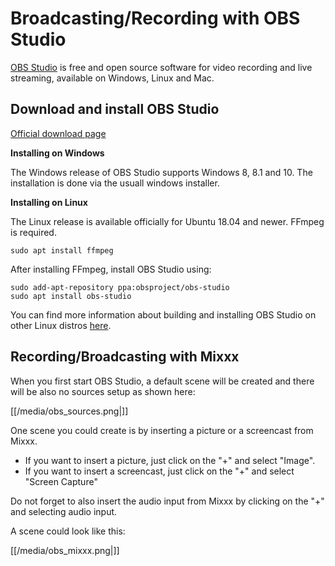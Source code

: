 # Broadcasting/Recording with OBS Studio

[OBS Studio](https://obsproject.com/wiki/) is free and open source
software for video recording and live streaming, available on Windows,
Linux and Mac.

## Download and install OBS Studio

[Official download page](https://obsproject.com/download)

**Installing on Windows**

The Windows release of OBS Studio supports Windows 8, 8.1 and 10. The
installation is done via the usuall windows installer.

**Installing on Linux**

The Linux release is available officially for Ubuntu 18.04 and newer.
FFmpeg is required.

    sudo apt install ffmpeg

After installing FFmpeg, install OBS Studio using:

    sudo add-apt-repository ppa:obsproject/obs-studio
    sudo apt install obs-studio

You can find more information about building and installing OBS Studio
on other Linux distros
[here](https://github.com/obsproject/obs-studio/wiki/Install-Instructions).

## Recording/Broadcasting with Mixxx

When you first start OBS Studio, a default scene will be created and
there will be also no sources setup as shown here:

[[/media/obs_sources.png|]]

One scene you could create is by inserting a picture or a screencast
from Mixxx.

  - If you want to insert a picture, just click on the "+" and select
    "Image". 
  - If you want to insert a screencast, just click on the "+" and select
    "Screen Capture"

Do not forget to also insert the audio input from Mixxx by clicking on
the "+" and selecting audio input.

A scene could look like this:

[[/media/obs_mixxx.png|]]
